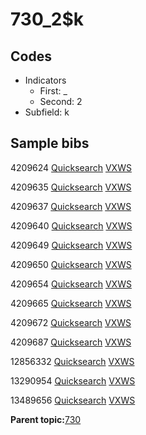 # 730\_2$k

## Codes

-   Indicators
    -   First: \_
    -   Second: 2
-   Subfield: k

## Sample bibs

4209624 [Quicksearch](https://search.library.yale.edu/catalog/4209624) [VXWS](http://prodorbis.library.yale.edu:7014/vxws/GetHoldingsService?bibId=4209624)

4209635 [Quicksearch](https://search.library.yale.edu/catalog/4209635) [VXWS](http://prodorbis.library.yale.edu:7014/vxws/GetHoldingsService?bibId=4209635)

4209637 [Quicksearch](https://search.library.yale.edu/catalog/4209637) [VXWS](http://prodorbis.library.yale.edu:7014/vxws/GetHoldingsService?bibId=4209637)

4209640 [Quicksearch](https://search.library.yale.edu/catalog/4209640) [VXWS](http://prodorbis.library.yale.edu:7014/vxws/GetHoldingsService?bibId=4209640)

4209649 [Quicksearch](https://search.library.yale.edu/catalog/4209649) [VXWS](http://prodorbis.library.yale.edu:7014/vxws/GetHoldingsService?bibId=4209649)

4209650 [Quicksearch](https://search.library.yale.edu/catalog/4209650) [VXWS](http://prodorbis.library.yale.edu:7014/vxws/GetHoldingsService?bibId=4209650)

4209654 [Quicksearch](https://search.library.yale.edu/catalog/4209654) [VXWS](http://prodorbis.library.yale.edu:7014/vxws/GetHoldingsService?bibId=4209654)

4209665 [Quicksearch](https://search.library.yale.edu/catalog/4209665) [VXWS](http://prodorbis.library.yale.edu:7014/vxws/GetHoldingsService?bibId=4209665)

4209672 [Quicksearch](https://search.library.yale.edu/catalog/4209672) [VXWS](http://prodorbis.library.yale.edu:7014/vxws/GetHoldingsService?bibId=4209672)

4209687 [Quicksearch](https://search.library.yale.edu/catalog/4209687) [VXWS](http://prodorbis.library.yale.edu:7014/vxws/GetHoldingsService?bibId=4209687)

12856332 [Quicksearch](https://search.library.yale.edu/catalog/12856332) [VXWS](http://prodorbis.library.yale.edu:7014/vxws/GetHoldingsService?bibId=12856332)

13290954 [Quicksearch](https://search.library.yale.edu/catalog/13290954) [VXWS](http://prodorbis.library.yale.edu:7014/vxws/GetHoldingsService?bibId=13290954)

13489656 [Quicksearch](https://search.library.yale.edu/catalog/13489656) [VXWS](http://prodorbis.library.yale.edu:7014/vxws/GetHoldingsService?bibId=13489656)

**Parent topic:**[730](../../tags/730/730.md)

